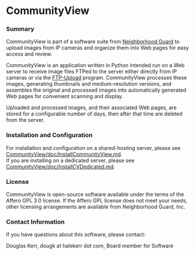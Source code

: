 # CommunityView #

### Summary ###

CommunityView is part of a software suite from [Neighborhood Guard](http://neighborhoodguard.org) to upload images from IP cameras and organize them into Web pages for easy access and review.

CommunityView is an application written in Python intended run on a 
Web server to receive image files FTPed to the server either directly from IP cameras or via the [FTP-Upload](https://github.com/NeighborhoodGuard/ftp_upload) program.  CommunityView processes these images, generating thumbnails and medium-resolution versions, and assembles the original and processed images into automatically generated Web pages for convenient scanning and display.

Uploaded and processed images, and their associated Web pages, are stored for a configurable number of days, then after that time are deleted from the server.


### Installation and Configuration ###

For installation and configuration on a shared-hosting server, please see
[CommunityView/doc/InstallCommunityView.md](CommunityView/doc/InstallCommunityView.md).  
If you are installing on a dedicated server, please see 
[CommunityView/doc/InstallCVDedicated.md](CommunityView/doc/InstallCVDedicated.md).

### License ###

CommunityView is open-source software available under the terms of the Affero GPL 3.0 license.  If the Affero GPL license does not meet your needs, other licensing arrangements are available from Neighborhood Guard, Inc.

### Contact Information ###
If you have questions about this software, please contact:

Douglas Kerr, dougk at halekerr dot com, Board member for Software
